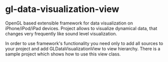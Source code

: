 gl-data-visualization-view
==========================

OpenGL based extensible framework for data visualization on iPhone/iPod/iPad devices.
Project allows to visualize dynamical data, that changes very frequently like sound level visualization.

In order to use framework's functionality you need only to add all sources to your project
and add GLDataVisualizationView to view hierarchy. There is a sample project which shows how to use this view class.

